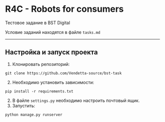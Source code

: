 # R4C - Robots for consumers
Тестовое задание в BST Digital

Условие заданий находятся в файле ```tasks.md```

-----
## Настройка и запуск проекта
1) Клонировать репозиторий:
```
git clone https://github.com/Vendetta-source/bst-task
```
2) Необходимо установить зависимости:

```
pip install -r requirements.txt
```

2) В файле ```settings.py``` необходимо настроить почтовый ящик.
3) Запустить:
```
python manage.py runserver
```